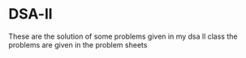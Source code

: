 # DSA-ll
These are the solution of some problems given in my dsa ll class
the problems are given in the problem sheets
